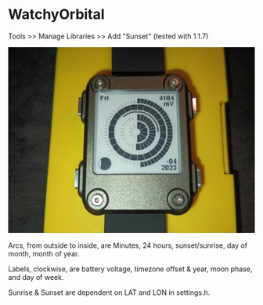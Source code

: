 # WatchyOrbital

Tools >> Manage Libraries >> Add "Sunset" (tested with 1.1.7)

![May 31, 00:05](watchy_orbital.jpg)

Arcs, from outside to inside, are Minutes, 24 hours, sunset/sunrise, day of month, month of year. 

Labels, clockwise, are battery voltage, timezone offset & year, moon phase, and day of week.

Sunrise & Sunset are dependent on LAT and LON in settings.h. 

